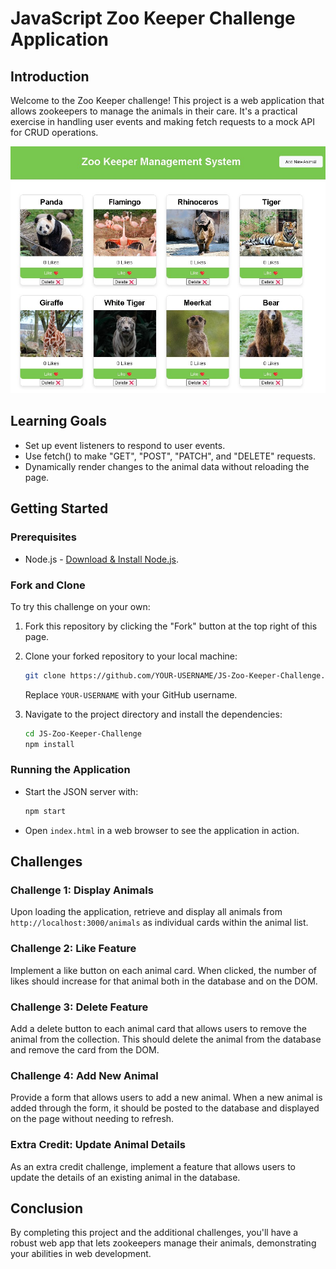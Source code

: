 # JavaScript Zoo Keeper Challenge Application

## Introduction

Welcome to the Zoo Keeper challenge! This project is a web application that allows zookeepers to manage the animals in their care. It's a practical exercise in handling user events and making fetch requests to a mock API for CRUD operations.

![Zoo Keeper App](img/zoo-keeper-final.jpg)

## Learning Goals

- Set up event listeners to respond to user events.
- Use fetch() to make "GET", "POST", "PATCH", and "DELETE" requests.
- Dynamically render changes to the animal data without reloading the page.

## Getting Started

### Prerequisites

- Node.js - [Download & Install Node.js](https://nodejs.org/en/download/).

### Fork and Clone

To try this challenge on your own:

1. Fork this repository by clicking the "Fork" button at the top right of this page.
2. Clone your forked repository to your local machine:
   ```bash
   git clone https://github.com/YOUR-USERNAME/JS-Zoo-Keeper-Challenge.git
   ```
   Replace `YOUR-USERNAME` with your GitHub username.
   
3. Navigate to the project directory and install the dependencies:
   ```bash
   cd JS-Zoo-Keeper-Challenge
   npm install
   ```

### Running the Application

- Start the JSON server with:
  ```bash
  npm start
  ```
- Open `index.html` in a web browser to see the application in action.

## Challenges

### Challenge 1: Display Animals

Upon loading the application, retrieve and display all animals from `http://localhost:3000/animals` as individual cards within the animal list.

### Challenge 2: Like Feature

Implement a like button on each animal card. When clicked, the number of likes should increase for that animal both in the database and on the DOM.

### Challenge 3: Delete Feature

Add a delete button to each animal card that allows users to remove the animal from the collection. This should delete the animal from the database and remove the card from the DOM.

### Challenge 4: Add New Animal

Provide a form that allows users to add a new animal. When a new animal is added through the form, it should be posted to the database and displayed on the page without needing to refresh.

### Extra Credit: Update Animal Details

As an extra credit challenge, implement a feature that allows users to update the details of an existing animal in the database.

## Conclusion

By completing this project and the additional challenges, you'll have a robust web app that lets zookeepers manage their animals, demonstrating your abilities in web development.
